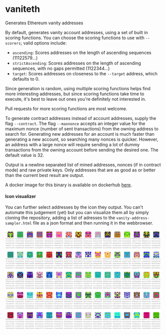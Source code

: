 # vaniteth
Generates Ethereum vanity addresses

By default, generates vanity account addresses, using a set of built in scoring functions. You can choose the scoring functions to use with `--scorers`; valid options include:

 - `ascending`: Scores addresses on the length of ascending sequences (11122579...)
 - `strictAscending`: Scores addresses on the length of ascending sequences, with no gaps permitted (1122344...)
 - `target`: Scores addresses on closeness to the `--target` address, which defaults to 0.

Since generation is random, using multiple scoring functions helps find more interesting addresses, but since scoring functions take time to execute, it's best to leave out ones you're definitely not interested in.

Pull requests for more scoring functions are most welcome.

To generate contract addresses instead of account addresses, supply the flag `--contract`. The flag `--maxnonce` accepts an integer value for the maximum nonce (number of sent transactions) from the owning address to search for. Generating new addresses for an account is much faster than generating a new account, so searching many nonces is quicker. However, an address with a large nonce will require sending a lot of dummy transactions from the owning account before sending the desired one. The default value is 32.

Output is a newline separated list of mined addresses, nonces (if in contract mode) and raw private keys. Only addresses that are as good as or better than the current best result are output.

A docker image for this binary is available on dockerhub [here](https://hub.docker.com/r/arachnid/vaniteth/).

#### Icon visualizer

You can further select addresses by the icon they output. You can't automate this judgement (yet) but you can visualize them all by simply cloning the repository, adding a list of adresses to the `vanity-address-sampler.html` file as a json format and then running it in the webbrowser.

![vanity icons shown](vanity.png)

